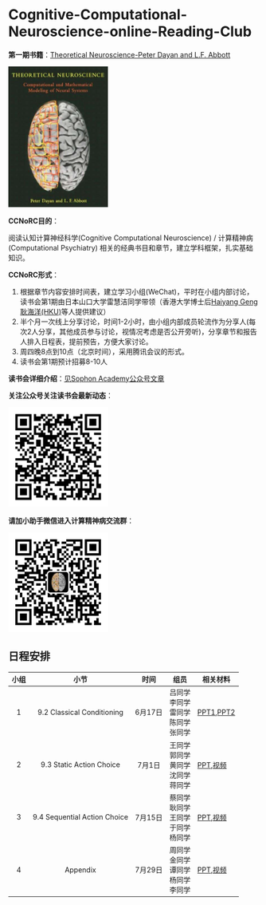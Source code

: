 # Cognitive-Computational-Neuroscience-online-Reading-Club
**第一期书籍**：[Theoretical Neuroscience-Peter Dayan and L.F. Abbott](https://ltudsct96t.feishu.cn/file/boxcnlMJL1ZxaFJ0bJccqJTUrud)

<img src="./bookcover.png" alt="drawing" width="200"/>

**CCNoRC目的**：

阅读认知计算神经科学(Cognitive Computational Neuroscience) / 计算精神病 (Computational Psychiatry) 相关的经典书目和章节，建立学科框架，扎实基础知识。

**CCNoRC形式**：

1. 根据章节内容安排时间表，建立学习小组(WeChat)，平时在小组内部讨论，读书会第1期由日本山口大学雷慧洁同学带领（香港大学博士后[Haiyang Geng 耿海洋(HKU)](https://www.psychology.hku.hk/scnlab/people.html)等人提供建议）
2. 半个月一次线上分享讨论，时间1-2小时，由小组内部成员轮流作为分享人(每次2人分享，其他成员参与讨论，视情况考虑是否公开旁听)，分享章节和报告人排入日程表，提前预告，方便大家讨论。
3. 周四晚8点到10点（北京时间），采用腾讯会议的形式。
4. 读书会第1期预计招募8-10人

**读书会详细介绍**：[见Sophon Academy公众号文章](https://mp.weixin.qq.com/s/KWYJDZ00eyUXMniMQ0O14Q)

**关注公众号关注读书会最新动态**：

<img src="./officalacount_qrcode.bmp" alt="drawing" width="200"/>

**请加小助手微信进入计算精神病交流群**：

<img src="./logo.jpeg" alt="drawing" width="200"/>

## 日程安排

| 小组 |             小节             |  时间   | 组员                                               | 相关材料                                                     |
| :--: | :--------------------------: | :-----: | -------------------------------------------------- | ------------------------------------------------------------ |
|  1   |  9.2 Classical Conditioning  | 6月17日 | 吕同学<br/>李同学<br/>雷同学<br/>陈同学<br/>张同学 | [PPT1](https://ltudsct96t.feishu.cn/file/boxcnclS9zu3EIU4GMcXQCLTcgd),[PPT2](https://ltudsct96t.feishu.cn/file/boxcnwoeIdkF14LGHqlUtCxDPj6) |
|  2   |   9.3 Static Action Choice   | 7月1日  | 王同学<br/>郭同学<br/>黄同学<br/>沈同学<br/>蒋同学 | [PPT](https://ltudsct96t.feishu.cn/file/boxcnZyM3rdKoglEATgoD8d6xOQ),[视频](https://ltudsct96t.feishu.cn/file/boxcnzCy6tI12HQj8YyZQ9zOiFg) |
|  3   | 9.4 Sequential Action Choice | 7月15日 | 蔡同学<br/>耿同学<br/>王同学<br/>于同学<br/>杨同学 | [PPT](a),[视频]()                                            |
|  4   |           Appendix           | 7月29日 | 周同学<br/>金同学<br/>谭同学<br/>杨同学<br/>李同学 | [PPT](a),[视频]()                                            |

